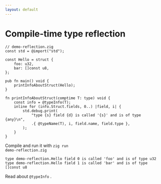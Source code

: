 ```yaml
---
layout: default
---
```

# Compile-time type reflection

<Transform scale="0.8">

```zig
// demo-reflection.zig
const std = @import("std");

const Hello = struct {
    foo: u32,
    bar: []const u8,
};

pub fn main() void {
    printInfoAboutStruct(Hello);
}

fn printInfoAboutStruct(comptime T: type) void {
    const info = @typeInfo(T);
    inline for (info.Struct.fields, 0..) |field, i| {
        std.debug.print(
            "type {s} field {d} is called '{s}' and is of type {any}\n",
            .{ @typeName(T), i, field.name, field.type },
        );
    }
}
```

Compile and run it with <code class="inline-code">zig run demo-reflection.zig</code>

```text
type demo-reflection.Hello field 0 is called 'foo' and is of type u32
type demo-reflection.Hello field 1 is called 'bar' and is of type []const u8
```

Read about <code class="inline-code">@typeInfo</code> <Anchor 
  href="https://ziglang.org/documentation/master/#typeInfo" 
  text="in the documentation" 
  alt="@typeInfo in the Zig documentation" />.

</Transform>
